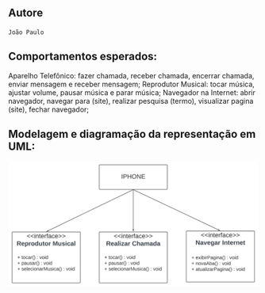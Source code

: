 ## Autore

    João Paulo

## Comportamentos esperados:

  Aparelho Telefônico: fazer chamada, receber chamada, encerrar chamada, enviar mensagem e receber mensagem;
  Reprodutor Musical: tocar música, ajustar volume, pausar música e parar música;
  Navegador na Internet: abrir navegador, navegar para (site), realizar pesquisa (termo), visualizar pagina (site), fechar navegador;
  
## Modelagem e diagramação da representação em UML:

![DiagramaIphone](DiagramaIphone.png)
